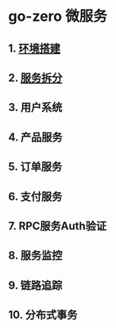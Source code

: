 # go-zero 微服务

## 1. [环境搭建](cmd/day1/README.md)

## 2. [服务拆分](cmd/day2/README.md)

## 3. 用户系统

## 4. 产品服务

## 5. 订单服务

## 6. 支付服务

## 7. RPC服务Auth验证

## 8. 服务监控

## 9. 链路追踪

## 10. 分布式事务
